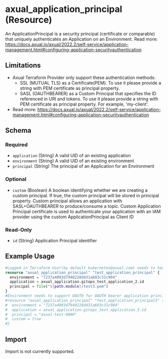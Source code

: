 # axual_application_principal (Resource)

An ApplicationPrincipal is a security principal (certificate or comparable) that uniquely authenticates an Application on an Environment. Read more: https://docs.axual.io/axual/2022.2/self-service/application-management.html#configuring-application-securityauthentication

## Limitations
- Axual Terraform Provider only support these authentication methods:
	- SSL (MUTUAL TLS) as a Certificate(PEM). To use it please provide a string with PEM certificate as principal property.
	- SASL (OAUTHBEARER) as a Custom Principal that specifies the ID referenced in URI and tokens. To use it please provide a string with PEM certificate as principal property. For example, 'my-client'.
- Read more: https://docs.axual.io/axual/2022.2/self-service/application-management.html#configuring-application-securityauthentication


<!-- schema generated by tfplugindocs -->
## Schema

### Required

- `application` (String) A valid UID of an existing application
- `environment` (String) A valid UID of an existing environment
- `principal` (String) The principal of an Application for an Environment

### Optional

- `custom` (Boolean) A boolean identifying whether we are creating a custom principal. If true, the custom principal will be stored in principal property.  Custom principal allows an application with SASL+OAUTHBEARER to produce/consume a topic. Custom Application Principal certificate is used to authenticate your application with an IAM provider using the custom ApplicationPrincipal as Client ID

### Read-Only

- `id` (String) Application Principal identifier

## Example Usage

```terraform
#Logged in Terraform User(by default kubernetes@axual.com) needs to have application admin rights(for create access request) and stream admin rights(for revoking access request) or be owner of the application and the stream (by being user in the same group as the application's and stream's owner group)
resource "axual_application_principal" "test_application_principal" {
  environment = "7237a4093d7948228d431a603c31c904"
  application = axual_application.gitops_test_application_2.id
  principal = file("${path.module}/test3.pem")
}
#Environment needs to support OAUTH for OAUTH bearer application principal to work
#resource "axual_application_principal" "test_application_principal5" {
#  environment = "7237a4093d7948228d431a603c31c904"
#  application = axual_application.gitops_test_application_3.id
#  principal = "axual-test-0000"
#  custom = true
#}
```

## Import

Import is not currently supported.